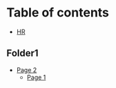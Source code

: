 # Table of contents

* [HR](README.md)

## Folder1

* [Page 2](folder1/page-2/README.md)
  * [Page 1](folder1/page-2/page-1.md)
